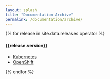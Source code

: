 ```yaml
---
layout: splash
title: "Documentation Archive"
permalink: /documentation/archive/
---
```


{% for release in site.data.releases.operator %}

#### {{release.version}}

* [Kubernetes](/documentation/{{release.version}}/kubernetes.html)
* [OpenShift](/documentation/{{release.version}}/openshift.html)

{% endfor %}

